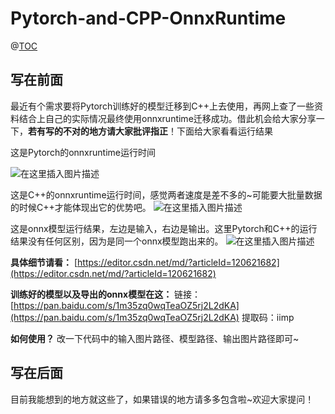 # Pytorch-and-CPP-OnnxRuntime
@[TOC](Pytorch和C++OnnxRuntime使用方法)

## 写在前面
最近有个需求要将Pytorch训练好的模型迁移到C++上去使用，再网上查了一些资料结合上自己的实际情况最终使用onnxruntime迁移成功。借此机会给大家分享一下，**若有写的不对的地方请大家批评指正**！下面给大家看看运行结果

这是Pytorch的onnxruntime运行时间

![在这里插入图片描述](https://img-blog.csdnimg.cn/fe1275746d6c43e99543336c167eb6bb.png?x-oss-process=image/watermark,type_ZHJvaWRzYW5zZmFsbGJhY2s,shadow_50,text_Q1NETiBAaWlpaWlpaW1w,size_13,color_FFFFFF,t_70,g_se,x_16)

这是C++的onnxruntime运行时间，感觉两者速度是差不多的~可能要大批量数据的时候C++才能体现出它的优势吧。
![在这里插入图片描述](https://img-blog.csdnimg.cn/103bb1ca1d2b47a09f4b7bbc7c2fe2e8.png)

这是onnx模型运行结果，左边是输入，右边是输出。这里Pytorch和C++的运行结果没有任何区别，因为是同一个onnx模型跑出来的。
![在这里插入图片描述](https://img-blog.csdnimg.cn/3d31cdad1e414fc891b03ee3a582efb0.png?x-oss-process=image/watermark,type_ZHJvaWRzYW5zZmFsbGJhY2s,shadow_50,text_Q1NETiBAaWlpaWlpaW1w,size_16,color_FFFFFF,t_70,g_se,x_16)

**具体细节请看：**
[https://editor.csdn.net/md/?articleId=120621682](https://editor.csdn.net/md/?articleId=120621682)

**训练好的模型以及导出的onnx模型在这：**
链接：[https://pan.baidu.com/s/1m35zq0wqTeaOZ5rj2L2dKA](https://pan.baidu.com/s/1m35zq0wqTeaOZ5rj2L2dKA) 
提取码：iimp 

**如何使用？**
改一下代码中的输入图片路径、模型路径、输出图片路径即可~

## 写在后面
目前我能想到的地方就这些了，如果错误的地方请多多包含啦~欢迎大家提问！



